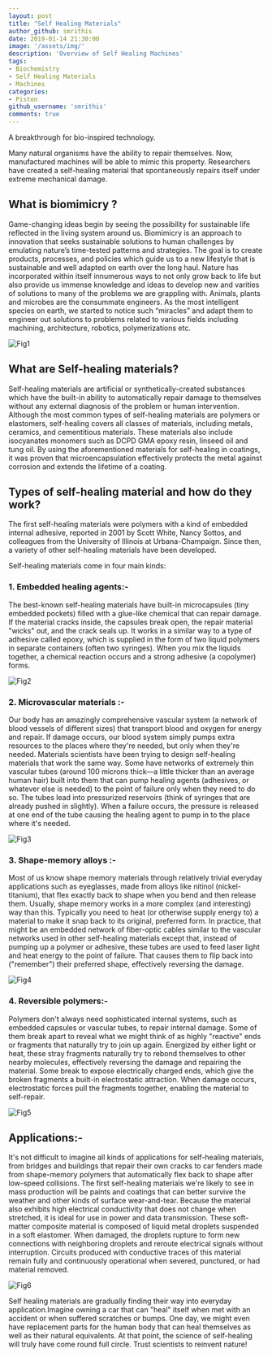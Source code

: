 ```yaml
---
layout: post
title: "Self Healing Materials"
author_github: smrithis
date: 2019-01-14 21:30:00
image: '/assets/img/'
description: 'Overview of Self Healing Machines'
tags:
- Biochemistry
- Self Healing Materials
- Machines
categories:
- Piston
github_username: 'smrithis'
comments: true
---
```


A breakthrough for bio-inspired technology.

Many natural organisms have the ability to repair themselves. Now, manufactured machines will be able to mimic this property. Researchers have created a self-healing material that spontaneously repairs itself under extreme mechanical damage. 

## What is biomimicry ?

Game-changing ideas begin by seeing the possibility for sustainable life reflected in the living system around us. Biomimicry is an approach to innovation that seeks sustainable solutions to human challenges by emulating nature’s time-tested patterns and strategies. The goal is to create products, processes, and policies which guide us to a new lifestyle that is sustainable and well adapted on earth over the long haul.
Nature has incorporated within itself innumerous ways to not only grow back to life but also provide us immense knowledge and ideas to develop new and varities of solutions to many of the problems we are grappling with. Animals, plants and microbes are the consummate engineers. As the most intelligent species on earth, we started to notice such “miracles” and adapt them to engineer out solutions to problems related to various fields including machining, architecture, robotics, polymerizations etc. 

![Fig1](/blog/assets/img/self-healing-materials/fig1.jpg)

## What are Self-healing materials? 

Self-healing materials are artificial or synthetically-created substances which have the built-in ability to automatically repair damage to themselves without any external diagnosis of the problem or human intervention. Although the most common types of self-healing materials are polymers or elastomers, self-healing covers all classes of materials, including metals, ceramics, and cementitious materials. These materials also include isocyanates monomers such as DCPD GMA epoxy resin, linseed oil and tung oil. By using the aforementioned materials for self-healing in coatings, it was proven that microencapsulation effectively protects the metal against corrosion and extends the lifetime of a coating.

## Types of self-healing material and how do they work?

The first self-healing materials were polymers with a kind of embedded internal adhesive, reported in 2001 by Scott White, Nancy Sottos, and colleagues from the University of Illinois at Urbana-Champaign. Since then, a variety of other self-healing materials have been developed. 

Self-healing materials come in four main kinds: 

### 1. Embedded healing agents:-

The best-known self-healing materials have built-in microcapsules (tiny embedded pockets) filled with a glue-like chemical that can repair damage. If the material cracks inside, the capsules break open, the repair material "wicks" out, and the crack seals up. It works in a similar way to a type of adhesive called epoxy, which is supplied in the form of two liquid polymers in separate containers (often two syringes). When you mix the liquids together, a chemical reaction occurs and a strong adhesive (a copolymer) forms.

![Fig2](/blog/assets/img/self-healing-materials/fig2.jpg)

### 2. Microvascular materials :-

Our body has an amazingly comprehensive vascular system (a network of blood vessels of different sizes) that transport blood and oxygen for energy and repair. If damage occurs, our blood system simply pumps extra resources to the places where they're needed, but only when they're needed. Materials scientists have been trying to design self-healing materials that work the same way. Some have networks of extremely thin vascular tubes (around 100 microns thick—a little thicker than an average human hair) built into them that can pump healing agents (adhesives, or whatever else is needed) to the point of failure only when they need to do so. The tubes lead into pressurized reservoirs (think of syringes that are already pushed in slightly). When a failure occurs, the pressure is released at one end of the tube causing the healing agent to pump in to the place where it's needed.

![Fig3](/blog/assets/img/self-healing-materials/fig3.jpg)

### 3. Shape-memory alloys :-

Most of us know shape memory materials through relatively trivial everyday applications such as eyeglasses, made from alloys like nitinol (nickel-titanium), that flex exactly back to shape when you bend and then release them. Usually, shape memory works in a more complex (and interesting) way than this. Typically you need to heat (or otherwise supply energy to) a material to make it snap back to its original, preferred form. In practice, that might be an embedded network of fiber-optic cables similar to the vascular networks used in other self-healing materials except that, instead of pumping up a polymer or adhesive, these tubes are used to feed laser light and heat energy to the point of failure. That causes them to flip back into ("remember") their preferred shape, effectively reversing the damage. 

![Fig4](/blog/assets/img/self-healing-materials/fig4.gif)

### 4. Reversible polymers:- 

Polymers don't always need sophisticated internal systems, such as embedded capsules or vascular tubes, to repair internal damage. Some of them break apart to reveal what we might think of as highly "reactive" ends or fragments that naturally try to join up again. Energized by either light or heat, these stray fragments naturally try to rebond themselves to other nearby molecules, effectively reversing the damage and repairing the material. Some break to expose electrically charged ends, which give the broken fragments a built-in electrostatic attraction. When damage occurs, electrostatic forces pull the fragments together, enabling the material to self-repair.

![Fig5](/blog/assets/img/self-healing-materials/fig5.png)

## Applications:-

It's not difficult to imagine all kinds of applications for self-healing materials, from bridges and buildings that repair their own cracks to car fenders made from shape-memory polymers that automatically flex back to shape after low-speed collisions. The first self-healing materials we're likely to see in mass production will be paints and coatings that can better survive the weather and other kinds of surface wear-and-tear. Because the material also exhibits high electrical conductivity that does not change when stretched, it is ideal for use in power and data transmission. These soft-matter composite material is composed of liquid metal droplets suspended in a soft elastomer. When damaged, the droplets rupture to form new connections with neighboring droplets and reroute electrical signals without interruption. Circuits produced with conductive traces of this material remain fully and continuously operational when severed, punctured, or had material removed.

![Fig6](/blog/assets/img/self-healing-materials/fig6.jpg)

Self healing materials are gradually finding their way into everyday application.Imagine owning a car that can "heal" itself when met with an accident or when suffered scratches or bumps. One day, we might even have replacement parts for the human body that can heal themselves as well as their natural equivalents. At that point, the science of self-healing will truly have come round full circle. Trust scientists to reinvent nature!